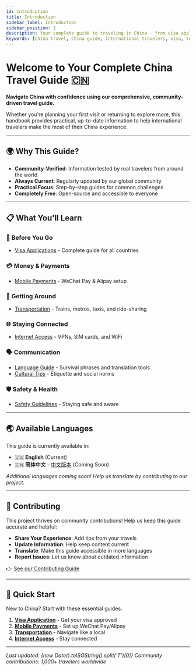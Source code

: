 ```yaml
---
id: introduction
title: Introduction
sidebar_label: Introduction
sidebar_position: 1
description: Your complete guide to traveling in China - from visa applications to cultural insights
keywords: [China travel, China guide, international travelers, visa, tourism]
---
```


# Welcome to Your Complete China Travel Guide 🇨🇳

**Navigate China with confidence using our comprehensive, community-driven travel guide.**

Whether you're planning your first visit or returning to explore more, this handbook provides practical, up-to-date information to help international travelers make the most of their China experience.

---

## 🌍 Why This Guide?

- **Community-Verified**: Information tested by real travelers from around the world
- **Always Current**: Regularly updated by our global community
- **Practical Focus**: Step-by-step guides for common challenges
- **Completely Free**: Open-source and accessible to everyone

---

## 📋 What You'll Learn

### 🛂 **Before You Go**
- [Visa Applications](./visa.mdx) - Complete guide for all countries

### 💳 **Money & Payments**
- [Mobile Payments](./payment.mdx) - WeChat Pay & Alipay setup

### 🚄 **Getting Around**
- [Transportation](./transportation.mdx) - Trains, metros, taxis, and ride-sharing

### 🌐 **Staying Connected**
- [Internet Access](./internet.mdx) - VPNs, SIM cards, and WiFi

### 🗣️ **Communication**
- [Language Guide](./language.mdx) - Survival phrases and translation tools
- [Cultural Tips](./culture.md) - Etiquette and social norms

### 🛡️ **Safety & Health**
- [Safety Guidelines](./safety.md) - Staying safe and aware

---

## 🌏 Available Languages

This guide is currently available in:

- 🇺🇸 **English** (Current)
- 🇨🇳 **简体中文** - [中文版本](../zh-CN/introduction) (Coming Soon)

*Additional languages coming soon! Help us translate by contributing to our project.*

---

## 🤝 Contributing

This project thrives on community contributions! Help us keep this guide accurate and helpful:

- **Share Your Experience**: Add tips from your travels
- **Update Information**: Help keep content current
- **Translate**: Make this guide accessible in more languages
- **Report Issues**: Let us know about outdated information

👉 [See our Contributing Guide](https://github.com/KatyTao/China-travel-handbook/blob/main/CONTRIBUTING.md)

---

## 🚀 Quick Start

New to China? Start with these essential guides:

1. **[Visa Application](./visa.mdx)** - Get your visa approved
2. **[Mobile Payments](./payment.mdx)** - Set up WeChat Pay/Alipay
3. **[Transportation](./transportation.mdx)** - Navigate like a local
4. **[Internet Access](./internet.mdx)** - Stay connected

---

*Last updated: {new Date().toISOString().split('T')[0]}*
*Community contributions: 1,000+ travelers worldwide* 